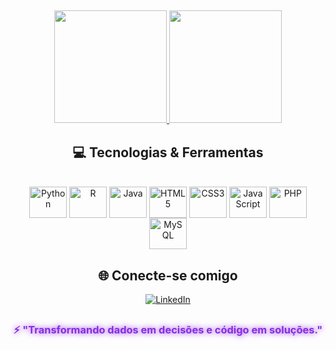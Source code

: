 <!-- 🚀 PERFIL GITHUB FUTURISTA - JOÃO VITOR BORGES -->
<!-- Banner personalizado -->


##

<!-- Estatísticas do GitHub -->
<div align="center">
  <a href="https://github.com/Vitor4863">
    <img height="180em" src="https://github-readme-stats.vercel.app/api?username=Vitor4863&show_icons=true&theme=dracula&include_all_commits=true&count_private=true"/>
    <img height="180em" src="https://github-readme-stats.vercel.app/api/top-langs/?username=Vitor4863&layout=compact&langs_count=8&theme=dracula"/>
  </a>
</div>

##

<!-- Tecnologias -->
<div align="center">
  <h2>💻 Tecnologias & Ferramentas</h2>
  <br>
  <img align="center" alt="Python" height="50" width="60" src="https://cdn.jsdelivr.net/gh/devicons/devicon/icons/python/python-original.svg"/>
  <img align="center" alt="R" height="50" width="60" src="https://cdn.jsdelivr.net/gh/devicons/devicon/icons/r/r-original.svg"/>
  <img align="center" alt="Java" height="50" width="60" src="https://cdn.jsdelivr.net/gh/devicons/devicon/icons/java/java-original.svg"/>
  <img align="center" alt="HTML5" height="50" width="60" src="https://cdn.jsdelivr.net/gh/devicons/devicon/icons/html5/html5-original.svg"/>
  <img align="center" alt="CSS3" height="50" width="60" src="https://cdn.jsdelivr.net/gh/devicons/devicon/icons/css3/css3-original.svg"/>
  <img align="center" alt="JavaScript" height="50" width="60" src="https://cdn.jsdelivr.net/gh/devicons/devicon/icons/javascript/javascript-original.svg"/>
  <img align="center" alt="PHP" height="50" width="60" src="https://cdn.jsdelivr.net/gh/devicons/devicon/icons/php/php-original.svg"/>
  <img align="center" alt="MySQL" height="50" width="60" src="https://cdn.jsdelivr.net/gh/devicons/devicon/icons/mysql/mysql-original.svg"/>
</div>

##

<!-- Contato -->
<div align="center">
  <h2>🌐 Conecte-se comigo</h2>
  <a href="https://www.linkedin.com/in/jo%C3%A3o-vitor-borges-009a38239/" target="_blank">
    <img src="https://img.shields.io/badge/-João%20Vitor%20Borges-0077B5?style=for-the-badge&logo=linkedin&logoColor=white" alt="LinkedIn">
  </a>
</div>

##

<!-- Frase final -->
<div align="center">
  <h3>
    <span style="color:#8A2BE2; text-shadow: 0 0 10px #8A2BE2;">
      ⚡ "Transformando dados em decisões e código em soluções."
    </span>
  </h3>
</div>
